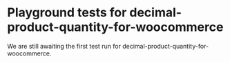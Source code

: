 # Playground tests for decimal-product-quantity-for-woocommerce
We are still awaiting the first test run for decimal-product-quantity-for-woocommerce.
